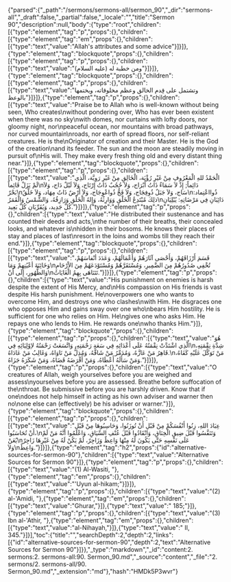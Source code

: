 {"parsed":{"_path":"/sermons/sermons-all/sermon_90","_dir":"sermons-all","_draft":false,"_partial":false,"_locale":"","title":"Sermon 90","description":null,"body":{"type":"root","children":[{"type":"element","tag":"p","props":{},"children":[{"type":"element","tag":"em","props":{},"children":[{"type":"text","value":"Allah's attributes and some advice"}]}]},{"type":"element","tag":"blockquote","props":{},"children":[{"type":"element","tag":"p","props":{},"children":[{"type":"text","value":"ومن خطبة له (عليه السلام)"}]}]},{"type":"element","tag":"blockquote","props":{},"children":[{"type":"element","tag":"p","props":{},"children":[{"type":"text","value":"وتشتمل على قِدم الخالق وعظم مخلوقاته، ويختمها بالوعظ"}]}]},{"type":"element","tag":"p","props":{},"children":[{"type":"text","value":"Praise be to Allah who is well-known without being seen, Who creates\nwithout pondering over, Who has ever been existent when there was no sky\nwith domes, nor curtains with lofty doors, nor gloomy night, nor\npeaceful ocean, nor mountains with broad pathways, nor curved mountain\nroads, nor earth of spread floors, nor self-reliant creatures. He is the\nOriginator of creation and their Master. He is the God of the creation\nand its feeder. The sun and the moon are steadily moving in pursuit of\nHis will. They make every fresh thing old and every distant thing near."}]},{"type":"element","tag":"blockquote","props":{},"children":[{"type":"element","tag":"p","props":{},"children":[{"type":"text","value":"الْحَمْدُ للهِ الْمَعْرُوفِ مِنْ غَيْرِ رُؤْيَة، الْخَالِقِ مِنْ غَيْرِ رَوِيَّة، الَّذِي لَمْ يَزَلْ قَائِماً\nدَائِماً; إِذْ لاَ سَمَاءٌ ذَاتُ أَبْرَاج، وَلاَ حُجُبٌ ذَاتُ إِرْتَاج، وَلاَ لَيْلٌ دَاج، وَلاَ بَحْرٌ\nسَاج، وَلاَ جَبَلٌ ذُوفِجَاج، وَلاَ فَجٌّ ذُواعْوِجَاج، وَلاَ أَرْضٌ ذَاتُ مِهَاد، وَلاَ خَلْقٌ\nذُوااعْتِماد: ذلِكَ مُبْتَدِعُ الْخَلْقِ وَوَارِثُهُ، وَإِلهُ الْخَلْقِ وَرَازِقُهُ، وَالشَّمْسُ وَالْقَمَرُ\nدَائِبَانِ فِي مَرْضَاتِهِ: يُبْلِيَانِ كُلَّ جَدِيد، وَيُقَرِّبَانِ كُلَّ بَعِيد."}]}]},{"type":"element","tag":"p","props":{},"children":[{"type":"text","value":"He distributed their sustenance and has counted their deeds and acts,\nthe number of their breaths, their concealed looks, and whatever is\nhidden in their bosoms. He knows their places of stay and places of last\nresort in the loins and wombs till they reach their end."}]},{"type":"element","tag":"blockquote","props":{},"children":[{"type":"element","tag":"p","props":{},"children":[{"type":"text","value":"قَسَمَ أَرْزَاقَهُمْ، وَأَحْصَى آثَارَهُمْ وَأَعْمَالَهُمْ، وَعَدَدَ أنْفاسَهُمْ، وَخَائِنَةَ أعْيُنِهِمْ وَمَا\nتُخْفِي صُدُورُهُمْ مِنَ الضَّمِيرِ، وَمُسْتَقَرَّهُمْ وَمُسْتَوْدَعَهُمْ مِنَ الاْرْحَامِ وَالظُّهُورِ، إِلَى أَنْ\nتَتَنَاهَى بِهِمُ الْغَايَاتُ."}]}]},{"type":"element","tag":"p","props":{},"children":[{"type":"text","value":"His punishment on enemies is harsh despite the extent of His Mercy, and\nHis compassion on His friends is vast despite His harsh punishment. He\noverpowers one who wants to overcome Him, and destroys one who clashes\nwith Him. He disgraces one who opposes Him and gains sway over one who\nbears Him hostility. He is sufficient for one who relies on Him. He\ngives one who asks Him. He repays one who lends to Him. He rewards one\nwho thanks Him."}]},{"type":"element","tag":"blockquote","props":{},"children":[{"type":"element","tag":"p","props":{},"children":[{"type":"text","value":"هُوَ الَّذِي اشْتَدَّتْ نِقْمَتُهُ عَلَى أَعْدَائِهِ فِي سَعَةِ رَحْمَتِهِ، وَاتَّسَعَتْ رَحْمَتُهُ لاِوْلِيَائِهِ فِي\nشِدَّةِ نِقْمَتِهِ، قَاهِرُ مَنْ عَازَّهُ، وَمُدَمِّرُ مَنْ شَاقَّهُ، وَمُذِلُّ مَنْ نَاوَاهُ، وَغَالِبُ مَنْ عَادَاهُ.\nمَنْ تَوَكَّلَ عَلَيْهِ كَفَاهُ، وَمَنْ سَأَلَهُ أَعْطَاهُ، وَمَنْ أَقْرَضَهُ قَضَاهُ، وَمَنْ شَكَرَهُ جَزَاهُ."}]}]},{"type":"element","tag":"p","props":{},"children":[{"type":"text","value":"O creatures of Allah, weigh yourselves before you are weighed and assess\nyourselves before you are assessed. Breathe before suffocation of the\nthroat. Be submissive before you are harshly driven. Know that if one\ndoes not help himself in acting as his own adviser and warner then no\none else can (effectively) be his adviser or warner."}]},{"type":"element","tag":"blockquote","props":{},"children":[{"type":"element","tag":"p","props":{},"children":[{"type":"text","value":"عِبَادَ اللهِ، زِنُوا أَنْفُسَكُمْ مِنْ قَبْلِ أَنْ تُوزَنُوا، وَحَاسِبُوهَا مِنْ قَبْلِ أَنْ تُحَاسَبُوا،\nوَتَنَفَّسُوا قَبْلَ ضِيقِ الْخِنَاقِ، وَانْقَادُوا قَبْلَ عُنْفِ السِّيَاقِ، وَاعْلَمُوا أَنَّهُ مَنْ لَمْ يُعَنْ\nعَلَى نَفْسِهِ حَتَّى يَكُونَ لَهُ مِنْهَا وَاعِظٌ وَزَاجِرٌ، لَمْ يَكُنْ لَهُ مِنْ غَيْرِهَا زَاجِرٌ وَلاَ\nوَاعِظٌ."}]}]},{"type":"element","tag":"h2","props":{"id":"alternative-sources-for-sermon-90"},"children":[{"type":"text","value":"Alternative Sources for Sermon 90"}]},{"type":"element","tag":"p","props":{},"children":[{"type":"text","value":"(1) Al-Wasiti, "},{"type":"element","tag":"em","props":{},"children":[{"type":"text","value":"'Uyun al-hikam;"}]}]},{"type":"element","tag":"p","props":{},"children":[{"type":"text","value":"(2) al-'Amidi, "},{"type":"element","tag":"em","props":{},"children":[{"type":"text","value":"Ghurar,"}]},{"type":"text","value":" 185;"}]},{"type":"element","tag":"p","props":{},"children":[{"type":"text","value":"(3) Ibn al-'Athir, "},{"type":"element","tag":"em","props":{},"children":[{"type":"text","value":"al-Nihayah,"}]},{"type":"text","value":" II, 345."}]}],"toc":{"title":"","searchDepth":2,"depth":2,"links":[{"id":"alternative-sources-for-sermon-90","depth":2,"text":"Alternative Sources for Sermon 90"}]}},"_type":"markdown","_id":"content:2. sermons:2. sermons-all:90. Sermon_90.md","_source":"content","_file":"2. sermons/2. sermons-all/90. Sermon_90.md","_extension":"md"},"hash":"HMDk5P3wvr"}